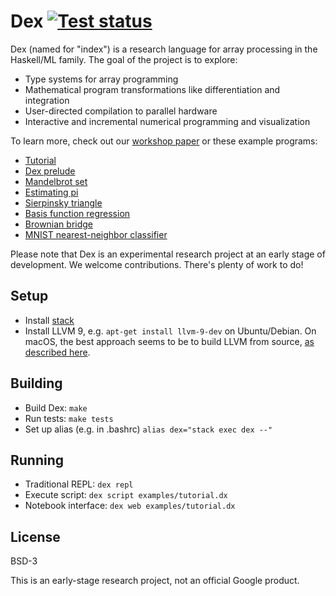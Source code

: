 # Dex [![Test status](https://travis-ci.org/google-research/dex-lang.svg?branch=master)](https://travis-ci.org/google-research/dex-lang)
Dex (named for "index") is a research language for array processing in the
Haskell/ML family. The goal of the project is to explore:

  * Type systems for array programming
  * Mathematical program transformations like differentiation and integration
  * User-directed compilation to parallel hardware
  * Interactive and incremental numerical programming and visualization

To learn more, check out our
[workshop paper](https://openreview.net/pdf?id=rJxd7vsWPS)
or these example programs:

  * [Tutorial](https://google-research.github.io/dex-lang/tutorial.html)
  * [Dex prelude](https://google-research.github.io/dex-lang/prelude.html)
  * [Mandelbrot set](https://google-research.github.io/dex-lang/mandelbrot.html)
  * [Estimating pi](https://google-research.github.io/dex-lang/pi.html)
  * [Sierpinsky triangle](https://google-research.github.io/dex-lang/sierpinsky.html)
  * [Basis function regression](https://google-research.github.io/dex-lang/regression.html)
  * [Brownian bridge](https://google-research.github.io/dex-lang/brownian_motion.html)
  * [MNIST nearest-neighbor classifier](https://google-research.github.io/dex-lang/mnist-nearest-neighbors.html)

Please note that Dex is an experimental research project at an early stage of
development. We welcome contributions. There's plenty of work to do!

## Setup

  * Install [stack](https://www.haskellstack.org)
  * Install LLVM 9, e.g. `apt-get install llvm-9-dev` on Ubuntu/Debian.
    On macOS, the best approach seems to be to build LLVM from source,
    [as described here](https://github.com/google-research/dex-lang/issues/2#issuecomment-557793009).

## Building

 * Build Dex: `make`
 * Run tests: `make tests`
 * Set up alias (e.g. in .bashrc) `alias dex="stack exec dex --"`

## Running

  * Traditional REPL: `dex repl`
  * Execute script: `dex script examples/tutorial.dx`
  * Notebook interface: `dex web examples/tutorial.dx`

## License

BSD-3

This is an early-stage research project, not an official Google product.
